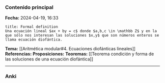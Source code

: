 ### Contenido principal

**Fecha:** 2024-04-19, 16:33

```ad-formal
title: Formal definition
Una ecuación lineal $ax + by = c$ donde $a,b,c \in \mathbb Z$ y en la que sólo nos interesan las soluciones $x,y$ que son números enteros se llama ecuación diofántica.
```

**Tema:** [[Aritmética modular#4. Ecuaciones diofánticas lineales]]
**Referencias:**
**Proposiciones:**
**Teoremas:** [[Teorema condición y forma de las soluciones de una ecuación diofántica]]

---
### Anki
